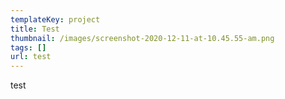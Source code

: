 ```yaml
---
templateKey: project
title: Test
thumbnail: /images/screenshot-2020-12-11-at-10.45.55-am.png
tags: []
url: test
---
```

test